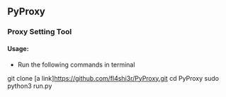 ## PyProxy

### Proxy Setting Tool

#### Usage:
* Run the following commands in terminal


git clone [a link]https://github.com/fl4shi3r/PyProxy.git
cd PyProxy
sudo python3 run.py

